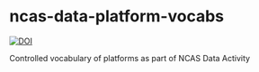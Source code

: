 # ncas-data-platform-vocabs
[![DOI](https://zenodo.org/badge/DOI/10.5281/zenodo.10679645.svg)](https://doi.org/10.5281/zenodo.10679645)

Controlled vocabulary of platforms as part of NCAS Data Activity
